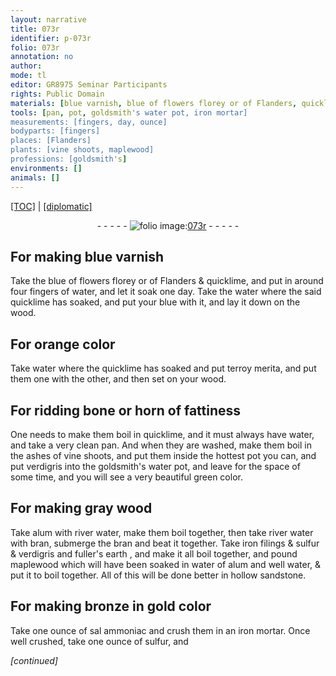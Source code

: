 ```yaml
---
layout: narrative
title: 073r
identifier: p-073r
folio: 073r
annotation: no
author:
mode: tl
editor: GR8975 Seminar Participants
rights: Public Domain
materials: [blue varnish, blue of flowers florey or of Flanders, quicklime, water, blue, wood, terroy merita, bone, horn, ashes of vine shoots, verdigris, goldsmith's water, alum, river water, bran, iron filings, sulfur, fuller's earth, maplewood, water of alum, well water, sandstone, bronze, sal ammoniac, iron]
tools: [pan, pot, goldsmith's water pot, iron mortar]
measurements: [fingers, day, ounce]
bodyparts: [fingers]
places: [Flanders]
plants: [vine shoots, maplewood]
professions: [goldsmith's]
environments: []
animals: []
---
```


<p><a href="{{ site.baseurl }}/translation/">[TOC]</a> | <a href="{{ site.baseurl }}/texts/p-073r_tc/" target="_blank">[diplomatic]</a></p><div class="folio" align="center">- - - - - <a href="http://gallica.bnf.fr/ark:/12148/btv1b10500001g/f151.image" target="_blank"><img src="https://cu-mkp.github.io/2017-workshop-edition/assets/photo-icon.png" alt="folio image: " style="display:inline-block; margin-bottom:-3px;"/>073r</a> - - - - - </div>  
  

## For making <span class="m">blue varnish</span>

 
Take the <span class="m">blue of flowers <span class="add">florey or of <span class="pl">Flanders</span></span></span> & <span class="m">quicklime</span>, and put in around four <span class="ms"><span class="bp">fingers</span></span> of <span class="m">water</span>, and let it soak one <span class="ms"><span class="tmp">day</span></span>. Take the <span class="m">water</span> where the said <span class="m">quicklime</span> has soaked, and put your <span class="m">blue</span> with it, and lay it down on the <span class="m">wood</span>.
 
 
  

## For orange color

 
Take <span class="m">water</span> where the <span class="m">quicklime</span> has soaked and put <span class="m">terroy merita</span>, and put them one with the other, and then set on your <span class="m">wood</span>.
 
 
  

## For ridding <span class="m">bone</span> or <span class="m">horn</span> of fattiness

 
One needs to make them boil in <span class="m">quicklime</span>, and it must always have <span class="m">water</span>, and take a very clean <span class="tl">pan</span>. And when they are washed, make them boil in the <span class="m">ashes of <span class="pa">vine shoots</span></span>, and put them inside the hottest <span class="tl">pot</span> you can, and put <span class="m">verdigris</span> into the <span class="tl"><span class="m"><span class="pro">goldsmith's</span> water</span> pot</span>, and leave for the space of some time, and you will see a very beautiful green color.
 
 
  

## For making gray <span class="m">wood</span>

 
Take <span class="m">alum</span> with <span class="m">river water</span>, make them boil together, then take <span class="m">river water</span> with <span class="m">bran</span>, submerge the <span class="m">bran</span> and beat it together. Take <span class="m">iron filings</span> & <span class="m">sulfur</span> & <span class="m">verdigris</span> and <span class="add"><span class="m">fuller's earth</span></span> , and make it all boil together, and pound <span class="m"><span class="pa">maplewood</span></span> which will have been soaked in <span class="m">water of alum</span> and <span class="m">well water</span>, & put it to boil together. <span class="add">All of this will be done better in hollow <span class="m">sandstone</span>.</span>
 
 
  

## For making <span class="m">bronze</span> in gold color

 
Take one <span class="ms">ounce</span> of <span class="m">sal ammoniac</span> and crush them in an <span class="tl"><span class="m">iron</span> mortar</span>. Once well crushed, take one <span class="ms">ounce</span> of <span class="m">sulfur</span>, and 
 
*[continued]*
 
